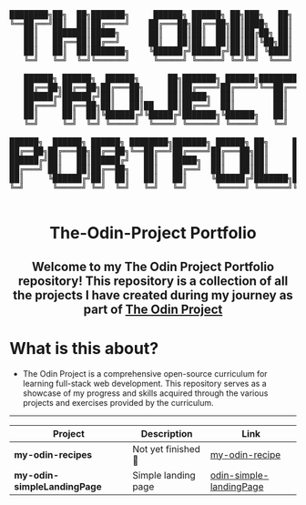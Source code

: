 <pre align="center">
████████╗██╗  ██╗███████╗     ██████╗ ██████╗ ██╗███╗   ██╗            
╚══██╔══╝██║  ██║██╔════╝    ██╔═══██╗██╔══██╗██║████╗  ██║            
   ██║   ███████║█████╗      ██║   ██║██║  ██║██║██╔██╗ ██║            
   ██║   ██╔══██║██╔══╝      ██║   ██║██║  ██║██║██║╚██╗██║            
   ██║   ██║  ██║███████╗    ╚██████╔╝██████╔╝██║██║ ╚████║            
   ╚═╝   ╚═╝  ╚═╝╚══════╝     ╚═════╝ ╚═════╝ ╚═╝╚═╝  ╚═══╝            
                                                                       
   ██████╗ ██████╗  ██████╗      ██╗███████╗ ██████╗████████╗         
   ██╔══██╗██╔══██╗██╔═══██╗     ██║██╔════╝██╔════╝╚══██╔══╝         
   ██████╔╝██████╔╝██║   ██║     ██║█████╗  ██║        ██║            
   ██╔═══╝ ██╔══██╗██║   ██║██   ██║██╔══╝  ██║        ██║            
   ██║     ██║  ██║╚██████╔╝╚█████╔╝███████╗╚██████╗   ██║            
   ╚═╝     ╚═╝  ╚═╝ ╚═════╝  ╚════╝ ╚══════╝ ╚═════╝   ╚═╝            
                                                                       
██████╗  ██████╗ ██████╗ ████████╗███████╗ ██████╗ ██╗     ██╗ ██████╗ 
██╔══██╗██╔═══██╗██╔══██╗╚══██╔══╝██╔════╝██╔═══██╗██║     ██║██╔═══██╗
██████╔╝██║   ██║██████╔╝   ██║   █████╗  ██║   ██║██║     ██║██║   ██║
██╔═══╝ ██║   ██║██╔══██╗   ██║   ██╔══╝  ██║   ██║██║     ██║██║   ██║
██║     ╚██████╔╝██║  ██║   ██║   ██║     ╚██████╔╝███████╗██║╚██████╔╝
╚═╝      ╚═════╝ ╚═╝  ╚═╝   ╚═╝   ╚═╝      ╚═════╝ ╚══════╝╚═╝ ╚═════╝ 
                                                                            
</pre>

<div align="center">

# The-Odin-Project Portfolio


## **Welcome to my **The Odin Project Portfolio** repository! This repository is a collection of all the projects I have created during my journey as part of [The Odin Project](https://www.theodinproject.com/)**


</div>

# What is this about?
- The Odin Project is a comprehensive open-source curriculum for learning full-stack web development. This repository serves as a showcase of my progress and skills acquired through the various projects and exercises provided by the curriculum.



---

<div align="center">

| Project                   | Description        | Link |
|---------------------------|--------------------|------|
| **my-odin-recipes**       | Not yet finished 🔗 | [my-odin-recipe](https://tcker.github.io/odin-recipes.github-io/) |
| **my-odin-simpleLandingPage** | Simple landing page | [odin-simple-landingPage](https://tcker.github.io/odin-simple-landing-page.io/) |

</div>

